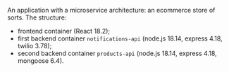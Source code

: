 An application with a microservice architecture: an ecommerce store of sorts.
The structure:
- frontend container (React 18.2);
- first backend container `notifications-api` (node.js 18.14, express 4.18, twilio 3.78);
- second backend container `products-api` (node.js 18.14, express 4.18, mongoose 6.4).
